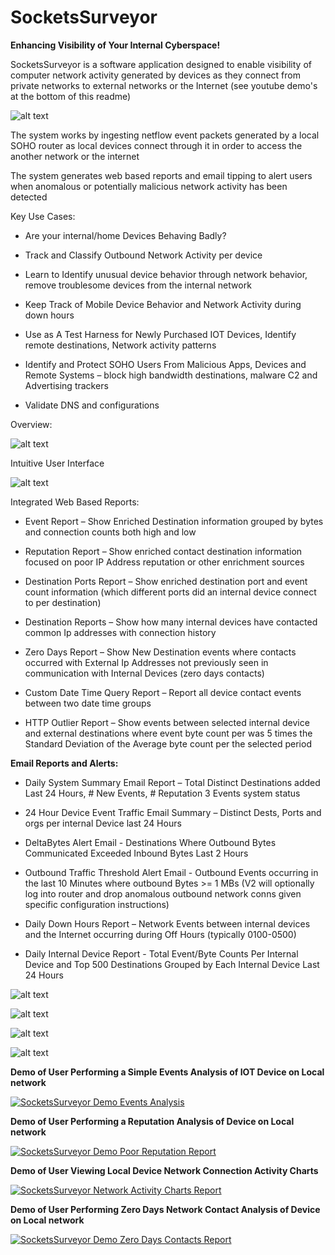 # SocketsSurveyor

**Enhancing Visibility of Your Internal Cyberspace!**

SocketsSurveyor is a software application designed to enable visibility of computer network activity generated by devices as they connect from private networks to external networks or the Internet  (see youtube demo's at the bottom of this readme) 

![alt text](https://github.com/mollensoft/sockets-surveyor/blob/master/public/Slide1.JPG)

The system works by ingesting netflow event packets generated by a local SOHO router as local devices connect through it in order to access the another network or the internet 

The system generates web based reports and email tipping to alert users when anomalous or potentially malicious network activity has been detected 

Key Use Cases:
* Are your internal/home Devices Behaving Badly?
 
* Track and Classify Outbound Network Activity per device
	
* Learn to Identify unusual device behavior through network behavior, remove troublesome devices from the internal network 
	
* Keep Track of Mobile Device Behavior and Network Activity during down hours
	
* Use as A Test Harness for Newly Purchased IOT Devices, Identify remote destinations, Network activity patterns
	
* Identify and Protect SOHO Users From Malicious Apps, Devices and Remote Systems – block high bandwidth destinations, malware C2 and Advertising trackers
 
* Validate DNS and configurations




Overview:

![alt text](https://github.com/mollensoft/sockets-surveyor/blob/master/public/Slide4.JPG)

Intuitive User Interface

![alt text](https://github.com/mollensoft/sockets-surveyor/blob/master/public/Slide8.JPG)

Integrated Web Based Reports:

* Event Report – Show Enriched Destination information grouped by bytes and connection counts both high and low

* Reputation Report – Show enriched contact destination information focused on poor IP Address reputation or other enrichment sources

* Destination Ports Report – Show enriched destination port and event count information (which different ports did an internal device connect to per destination)

* Destination Reports – Show how many internal devices have contacted common Ip addresses with connection history

* Zero Days Report – Show New Destination events where contacts occurred with External Ip Addresses not previously seen in communication with Internal Devices (zero days contacts)

* Custom Date Time Query Report – Report all device contact events between two date time groups

* HTTP Outlier Report – Show events between selected internal device and external destinations where event byte count per was 5 times the Standard Deviation of the Average byte count per the selected period

**Email Reports and Alerts:** 

* Daily System Summary Email Report – Total Distinct Destinations added Last 24 Hours, # New Events, # Reputation 3 Events system status

* 24 Hour Device Event Traffic Email Summary – Distinct Dests, Ports and orgs per internal Device last 24 Hours

* DeltaBytes Alert Email - Destinations Where Outbound Bytes Communicated Exceeded Inbound Bytes Last 2 Hours 

* Outbound Traffic Threshold Alert Email - Outbound Events occurring in the last 10 Minutes where outbound Bytes >= 1 MBs (V2 will optionally log into router and drop anomalous outbound network conns given specific configuration instructions)

* Daily Down Hours Report – Network Events between internal devices and the Internet occurring during Off Hours (typically 0100-0500)

* Daily Internal Device Report - Total Event/Byte Counts Per Internal Device and Top 500 Destinations Grouped by Each Internal Device Last 24 Hours 

![alt text](https://github.com/mollensoft/sockets-surveyor/blob/master/public/Slide17.JPG)

![alt text](https://github.com/mollensoft/sockets-surveyor/blob/master/public/Slide9.JPG)

![alt text](https://github.com/mollensoft/sockets-surveyor/blob/master/public/Slide11.JPG)

![alt text](https://github.com/mollensoft/sockets-surveyor/blob/master/public/Slide12.JPG)

**Demo of User Performing a Simple Events Analysis of IOT Device on Local network**

[![SocketsSurveyor Demo Events Analysis](http://img.youtube.com/vi/QVIkf7I9e8o/0.jpg)](http://www.youtube.com/watch?v=QVIkf7I9e8o)

**Demo of User Performing a Reputation Analysis of Device on Local network**

[![SocketsSurveyor Demo Poor Reputation Report](http://img.youtube.com/vi/sU5fbTBY0AE/0.jpg)](http://www.youtube.com/watch?v=sU5fbTBY0AE)

**Demo of User Viewing Local Device Network Connection Activity Charts**

[![SocketsSurveyor Network Activity Charts Report](http://img.youtube.com/vi/pjylBRUsLvs/0.jpg)](http://www.youtube.com/watch?v=pjylBRUsLvs)

**Demo of User Performing Zero Days Network Contact Analysis of Device on Local network**

[![SocketsSurveyor Demo Zero Days Contacts Report](http://img.youtube.com/vi/1donanElL58/0.jpg)](http://www.youtube.com/watch?v=1donanElL58)
